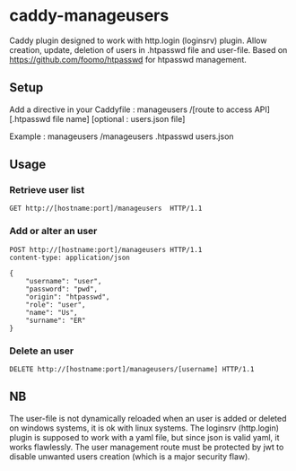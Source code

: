 # caddy-manageusers
Caddy plugin designed to work with http.login (loginsrv) plugin. Allow creation, update, deletion of users in .htpasswd file and user-file.
Based on https://github.com/foomo/htpasswd for htpasswd management.

## Setup
Add a directive in your Caddyfile :
manageusers /[route to access API] [.htpasswd file name] [optional : users.json file]

Example : manageusers /manageusers .htpasswd users.json

## Usage

### Retrieve user list
```http
GET http://[hostname:port]/manageusers  HTTP/1.1
```

### Add or alter an user
```http
POST http://[hostname:port]/manageusers HTTP/1.1
content-type: application/json

{
    "username": "user",
    "password": "pwd",
    "origin": "htpasswd",
    "role": "user",
    "name": "Us",
    "surname": "ER"
}
```

### Delete an user
```http
DELETE http://[hostname:port]/manageusers/[username] HTTP/1.1
```

## NB
The user-file is not dynamically reloaded when an user is added or deleted on windows systems, it is ok with linux systems.
The loginsrv (http.login) plugin is supposed to work with a yaml file, but since json is valid yaml, it works flawlessly.
The user management route must be protected by jwt to disable unwanted users creation (which is a major security flaw).